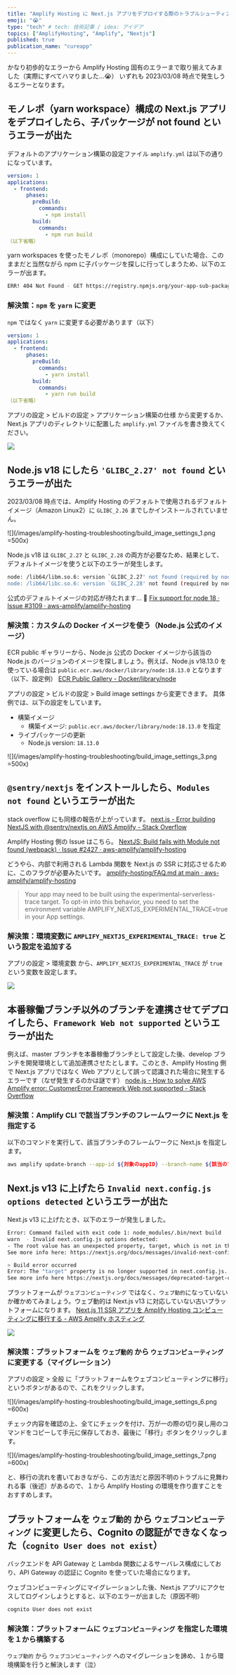 ```yaml
---
title: "Amplify Hosting に Next.js アプリをデプロイする際のトラブルシューティング"
emoji: "😭"
type: "tech" # tech: 技術記事 / idea: アイデア
topics: ["AmplifyHosting", "Amplify", "Nextjs"]
published: true
publication_name: "cureapp"
---
```


かなり初歩的なエラーから Amplify Hosting 固有のエラーまで取り揃えてみました（実際にすべてハマりました…😭）
いずれも 2023/03/08 時点で発生しうるエラーとなります。

## モノレポ（yarn workspace）構成の Next.js アプリをデプロイしたら、子パッケージが not found というエラーが出た

デフォルトのアプリケーション構築の設定ファイル `amplify.yml` は以下の通りになっています。

```yaml
version: 1
applications:
  - frontend:
      phases:
        preBuild:
          commands:
            - npm install
        build:
          commands:
            - npm run build
（以下省略）
```

yarn workspaces を使ったモノレポ（monorepo）構成にしていた場合、このままだと当然ながら npm に子パッケージを探しに行ってしまうため、以下のエラーが出ます。

```bash
ERR! 404 Not Found - GET https://registry.npmjs.org/your-app-sub-package - Not found
```

### 解決策：`npm` を `yarn` に変更

`npm` ではなく `yarn` に変更する必要があります（以下）

```yaml
version: 1
applications:
  - frontend:
      phases:
        preBuild:
          commands:
            - yarn install
        build:
          commands:
            - yarn run build
（以下省略）
```

アプリの設定 > ビルドの設定 > アプリケーション構築の仕様 から変更するか、Next.js アプリのディレクトリに配置した `amplify.yml` ファイルを書き換えてください。

![](/images/amplify-hosting-troubleshooting/build_image_settings_2.png)

## Node.js v18 にしたら `'GLIBC_2.27' not found` というエラーが出た

2023/03/08 時点では、Amplify Hosting のデフォルトで使用されるデフォルトイメージ（Amazon Linux2）に `GLIBC_2.26` までしかインストールされていません。

![](/images/amplify-hosting-troubleshooting/build_image_settings_1.png =500x)

Node.js v18 は `GLIBC_2.27` と `GLIBC_2.28` の両方が必要なため、結果として、デフォルトイメージを使うと以下のエラーが発生します。

```bash
node: /lib64/libm.so.6: version `GLIBC_2.27' not found (required by node)
node: /lib64/libc.so.6: version `GLIBC_2.28' not found (required by node)
```

公式のデフォルトイメージの対応が待たれます… 🥺
[Fix support for node 18 · Issue #3109 · aws-amplify/amplify-hosting](https://github.com/aws-amplify/amplify-hosting/issues/3109)

### 解決策：カスタムの Docker イメージを使う（Node.js 公式のイメージ）

ECR public ギャラリーから、Node.js 公式の Docker イメージから該当の Node.js のバージョンのイメージを探しましょう。例えば、Node.js v18.13.0 を使っている場合は `public.ecr.aws/docker/library/node:18.13.0` となります（以下、設定例）
[ECR Public Gallery - Docker/library/node](https://gallery.ecr.aws/docker/library/node)

アプリの設定 > ビルドの設定 > Build image settings から変更できます。
具体例では、以下の設定をしています。

- 構築イメージ
  - 構築イメージ: `public.ecr.aws/docker/library/node:18.13.0` を指定
- ライブパッケージの更新
  - Node.js version: `18.13.0`

![](/images/amplify-hosting-troubleshooting/build_image_settings_3.png =500x)

## `@sentry/nextjs` をインストールしたら、`Modules not found` というエラーが出た

stack overflow にも同様の報告が上がっています。
[next.js - Error building NextJS with @sentry/nextjs on AWS Amplify - Stack Overflow](https://stackoverflow.com/questions/72048510/error-building-nextjs-with-sentry-nextjs-on-aws-amplify)

Amplify Hosting 側の Issue はこちら。
[NextJS: Build fails with Module not found (webpack) · Issue #2427 · aws-amplify/amplify-hosting](https://github.com/aws-amplify/amplify-hosting/issues/2427)

どうやら、内部で利用される Lambda 関数を Next.js の SSR に対応させるために、このフラグが必要みたいです。
[amplify-hosting/FAQ.md at main · aws-amplify/amplify-hosting](https://github.com/aws-amplify/amplify-hosting/blob/main/FAQ.md#webpack-modulenotfound-errors)

> Your app may need to be built using the experimental-serverless-trace target. To opt-in into this behavior, you need to set the environment variable AMPLIFY_NEXTJS_EXPERIMENTAL_TRACE=true in your App settings.

### 解決策：環境変数に `AMPLIFY_NEXTJS_EXPERIMENTAL_TRACE: true` という設定を追加する

アプリの設定 > 環境変数 から、`AMPLIFY_NEXTJS_EXPERIMENTAL_TRACE` が `true` という変数を設定します。

![](/images/amplify-hosting-troubleshooting/build_image_settings_4.png)

## 本番稼働ブランチ以外のブランチを連携させてデプロイしたら、`Framework Web not supported` というエラーが出た

例えば、master ブランチを本番稼働ブランチとして設定した後、develop ブランチを開発環境として追加連携させたとします。このとき、Amplify Hosting 側で Next.js アプリではなく Web アプリとして誤って認識された場合に発生するエラーです（なぜ発生するのかは謎です）
[node.js - How to solve AWS Amplify error: CustomerError Framework Web not supported - Stack Overflow](https://stackoverflow.com/questions/74595024/how-to-solve-aws-amplify-error-customererror-framework-web-not-supported)

### 解決策：Amplify CLI で該当ブランチのフレームワークに Next.js を指定する

以下のコマンドを実行して、該当ブランチのフレームワークに Next.js を指定します。

```bash
aws amplify update-branch --app-id ${対象のappID} --branch-name ${該当のブランチ} --framework 'Next.js - SSR'
```

## Next.js v13 に上げたら `Invalid next.config.js options detected` というエラーが出た

Next.js v13 に上げたとき、以下のエラーが発生しました。

```bash
Error: Command failed with exit code 1: node_modules/.bin/next build
warn  - Invalid next.config.js options detected:
- The root value has an unexpected property, target, which is not in the list of allowed properties (amp, analyticsId, assetPrefix, basePath, cleanDistDir, compiler, compress, crossOrigin, devIndicators, distDir, env, eslint, excludeDefaultMomentLocales, experimental, exportPathMap, generateBuildId, generateEtags, headers, httpAgentOptions, i18n, images, onDemandEntries, optimizeFonts, output, outputFileTracing, pageExtensions, poweredByHeader, productionBrowserSourceMaps, publicRuntimeConfig, reactStrictMode, redirects, rewrites, sassOptions, serverRuntimeConfig, staticPageGenerationTimeout, swcMinify, trailingSlash, typescript, useFileSystemPublicRoutes, webpack).
See more info here: https://nextjs.org/docs/messages/invalid-next-config

> Build error occurred
Error: The "target" property is no longer supported in next.config.js.
See more info here https://nextjs.org/docs/messages/deprecated-target-config
```

プラットフォームが `ウェブコンピューティング` ではなく、`ウェブ動的`になっていないか確かめてみましょう。ウェブ動的は Next.js v13 に対応していない古いプラットフォームになります。
[Next.js 11 SSR アプリを Amplify Hosting コンピューティングに移行する - AWS Amplify ホスティング](https://docs.aws.amazon.com/ja_jp/amplify/latest/userguide/update-app-nextjs-version.html)

![](/images/amplify-hosting-troubleshooting/build_image_settings_5.png)

### 解決策：プラットフォームを `ウェブ動的` から `ウェブコンピューティング` に変更する（マイグレーション）

アプリの設定 > 全般 に「プラットフォームをウェブコンピューティングに移行」というボタンがあるので、これをクリックします。

![](/images/amplify-hosting-troubleshooting/build_image_settings_6.png =600x)

チェック内容を確認の上、全てにチェックを付け、万が一の際の切り戻し用のコマンドをコピーして手元に保存しておき、最後に「移行」ボタンをクリックします。

![](/images/amplify-hosting-troubleshooting/build_image_settings_7.png =600x)

と、移行の流れを書いておきながら、この方法だと原因不明のトラブルに見舞われる事（後述）があるので、１から Amplify Hosting の環境を作り直すことをおすすめします。

## プラットフォームを `ウェブ動的` から `ウェブコンピューティング` に変更したら、Cognito の認証ができなくなった（`cognito User does not exist`）

バックエンドを API Gateway と Lambda 関数によるサーバレス構成にしており、API Gateway の認証に Cognito を使っていた場合になります。

ウェブコンピューティングにマイグレーションした後、Next.js アプリにアクセスしてログインしようとすると、以下のエラーが出ました（原因不明）

```bash
cognito User does not exist
```

### 解決策：プラットフォームに `ウェブコンピューティング` を指定した環境を１から構築する

`ウェブ動的` から `ウェブコンピューティング` へのマイグレーションを諦め、１から環境構築を行うと解決します（泣）
